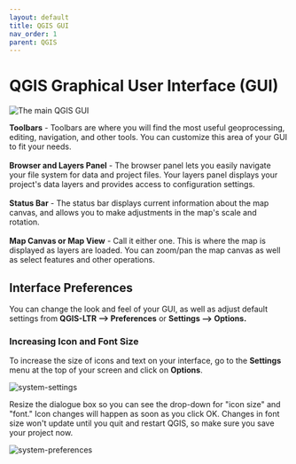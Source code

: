 ```yaml
---
layout: default
title: QGIS GUI
nav_order: 1
parent: QGIS
---
```


# QGIS Graphical User Interface (GUI)

![The main QGIS GUI](QGIS-GUI-20220518.png "The main QGIS GUI")

**Toolbars** - Toolbars are where you will find the most useful geoprocessing, editing, navigation, and other tools. You can customize this area of your GUI to fit your needs. 
<br>   
**Browser and Layers Panel** - The browser panel lets you easily navigate your file system for data and project files. Your layers panel displays your project's data layers and provides access to configuration settings.   
<br>
**Status Bar** - The status bar displays current information about the map canvas, and allows you to make adjustments in the map's scale and rotation.    
<br>
**Map Canvas or Map View** - Call it either one. This is where the map is displayed as layers are loaded. You can zoom/pan the map canvas as well as select features and other operations.    


## Interface Preferences 
You can change the look and feel of your GUI, as well as adjust default settings from **QGIS-LTR --> Preferences** or **Settings --> Options.** 

### Increasing Icon and Font Size
To increase the size of icons and text on your interface, go to the **Settings** menu at the top of your screen and click on **Options**.
   
![system-settings](settings.png)

Resize the dialogue box so you can see the drop-down for "icon size" and "font." Icon changes will happen as soon as you click OK. Changes in font size won't update until you quit and restart QGIS, so make sure you save your project now. 
   
![system-preferences](system-preferences.png)
   
